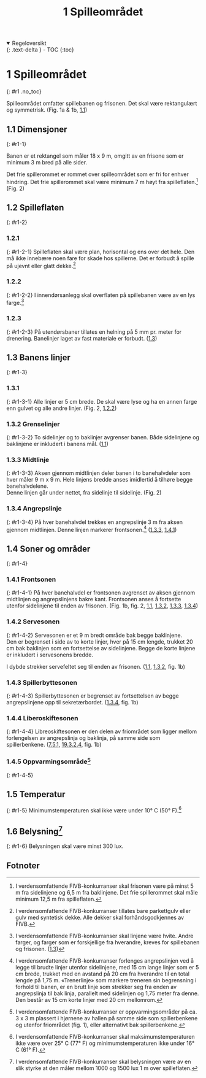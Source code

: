 ﻿---
title: 1 Spilleområdet
parent: Kapittel 1
---
<details open markdown="block">
  <summary>
    Regeloversikt
  </summary>
  {: .text-delta }
- TOC
{:toc}
</details>

# 1 Spilleområdet
{: #r1 .no_toc}

Spilleområdet omfatter spillebanen og frisonen. Det skal være rektangulært og 
symmetrisk. (Fig. 1a & 1b, [1.1](#r1-1))

## 1.1 Dimensjoner
{: #r1-1}

Banen er et rektangel som måler 18 x 9 m, omgitt av en frisone som er minimum 3 m 
bred på alle sider.

Det frie spillerommet er rommet over spilleområdet som er fri for enhver hindring. Det 
frie spillerommet skal være minimum 7 m høyt fra spilleflaten.[^1] (Fig. 2)

## 1.2 Spilleflaten
{: #r1-2}

### 1.2.1
{: #r1-2-1}
Spilleflaten skal være plan, horisontal og ens over det hele. Den må ikke innebære noen 
fare for skade hos spillerne. Det er forbudt å spille på ujevnt eller glatt dekke.[^2]

### 1.2.2
{: #r1-2-2}
I innendørsanlegg skal overflaten på spillebanen være av en lys farge.[^3]

### 1.2.3 
{: #r1-2-3}
På utendørsbaner tillates en helning på 5 mm pr. meter for drenering. Banelinjer laget av 
fast materiale er forbudt. ([1.3](#r1-3))

## 1.3 Banens linjer
{: #r1-3}

### 1.3.1 
{: #r1-3-1}
Alle linjer er 5 cm brede. De skal være lyse og ha en annen farge enn gulvet og alle 
andre linjer. (Fig. 2, [1.2.2](#r1-2-2))

### 1.3.2 Grenselinjer
{: #r1-3-2}
To sidelinjer og to baklinjer avgrenser banen. Både sidelinjene og 
baklinjene er inkludert i banens mål. ([1.1](#r1-1))

### 1.3.3 Midtlinje
{: #r1-3-3}
Aksen gjennom midtlinjen deler banen i to banehalvdeler som hver 
måler 9 m x 9 m. Hele linjens bredde anses imidlertid å tilhøre begge banehalvdelene.  
Denne linjen går under nettet, fra sidelinje til sidelinje. (Fig. 2)

### 1.3.4 Angrepslinje 
{: #r1-3-4}
På hver banehalvdel trekkes en angrepslinje 3 m fra aksen gjennom midtlinjen. Denne 
linjen markerer frontsonen.[^4] ([1.3.3](#r1-3-3), [1.4.1](#r1-4-1))

## 1.4 Soner og områder
{: #r1-4}

### 1.4.1  Frontsonen
{: #r1-4-1}
På hver banehalvdel er frontsonen avgrenset av aksen gjennom midtlinjen og 
angrepslinjens bakre kant.
Frontsonen anses å fortsette utenfor sidelinjene til enden av frisonen. 
(Fig. 1b, fig. 2, [1.1](#r1-1), [1.3.2](#r1-3-2), [1.3.3](#r1-3-3), [1.3.4](#r1-3-4))

### 1.4.2 Servesonen
{: #r1-4-2}
Servesonen er et 9 m bredt område bak begge baklinjene.  
Den er begrenset i side av to korte linjer, hver på 15 cm lengde, trukket 20 cm bak 
baklinjen som en fortsettelse av sidelinjene. Begge de korte linjene er inkludert i 
servesonens bredde.

I dybde strekker servefeltet seg til enden av frisonen.
([1.1](#r1-1), [1.3.2](#r1-3-2), fig. 1b)

### 1.4.3 Spillerbyttesonen
{: #r1-4-3}
Spillerbyttesonen er begrenset av fortsettelsen av begge angrepslinjene opp til 
sekretærbordet. ([1.3.4](#r1-3-4), fig. 1b)

### 1.4.4 Liberoskiftesonen
{: #r1-4-4}
Libreoskiftesonen er den delen av friområdet som ligger mellom forlengelsen av 
angrepslinja og baklinja, på samme side som spillerbenkene.
([7.5.1](../para7/#r7-5-1), [19.3.2.4](../para19/#r19-3-2-4), fig. 1b)

### 1.4.5 Oppvarmingsområde[^5]
{: #r1-4-5}

## 1.5 Temperatur
{: #r1-5}
Minimumstemperaturen skal ikke være under 10° C (50° F).[^6]

## 1.6 Belysning[^7]
{: #r1-6}
Belysningen skal være minst 300 lux.

## Fotnoter

[^1]:
    I verdensomfattende FIVB-konkurranser skal frisonen være på minst 5 m fra
    sidelinjene og 6,5 m fra baklinjene. Det frie spillerommet skal måle minimum
    12,5 m fra spilleflaten.

[^2]:
    I verdensomfattende FIVB-konkurranser tillates bare parkettgulv eller gulv
    med syntetisk dekke. Alle dekker skal forhåndsgodkjennes av FIVB.

[^3]:
    I verdensomfattende FIVB-konkurranser skal linjene være hvite. Andre farger,
    og farger som er forskjellige fra hverandre, kreves for spillebanen og frisonen.
    ([1.3](#r1-3))

[^4]:
    I verdensomfattende FIVB-konkurranser forlenges angrepslinjen ved å legge
    til brudte linjer utenfor sidelinjene, med 15 cm lange linjer som er 5 cm brede,
    trukket med en avstand på 20 cm fra hverandre til en total lengde på 1,75 m. 
    «Trenerlinje» som markere treneren sin begrensning i forhold til banen,
    er en brutt linje som strekker seg fra enden av angrepslinja til bak linja,
    parallelt med sidelinjen og 1,75 meter fra denne.  Den består av 15 cm korte
    linjer med 20 cm mellomrom.

[^5]:
    I verdensomfattende FIVB-konkurranser er oppvarmingsområder på ca. 3 x 3 m
    plassert i hjørnene av hallen på samme side som spillerbenkene og utenfor
    friområdet (fig. 1), eller alternativt bak spillerbenkene.

[^6]:
    I verdensomfattende FIVB-konkurranser skal maksimumstemperaturen ikke være
    over 25° C (77° F) og minimumstemperaturen ikke under 16° C (61° F).

[^7]:
    I verdensomfattende FIVB-konkurranser skal belysningen være av en slik styrke
    at den måler mellom 1000 og 1500 lux 1 m over spilleflaten.

